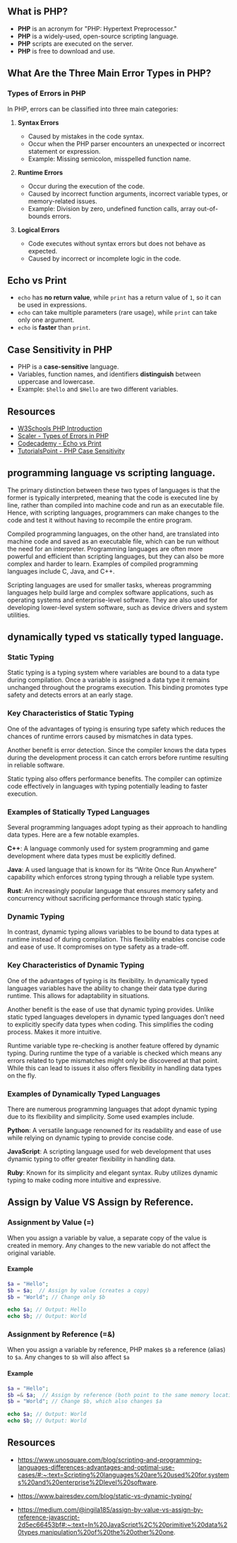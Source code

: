 

## What is PHP?

- **PHP** is an acronym for "PHP: Hypertext Preprocessor."
- **PHP** is a widely-used, open-source scripting language.
- **PHP** scripts are executed on the server.
- **PHP** is free to download and use.

## What Are the Three Main Error Types in PHP?

### Types of Errors in PHP

In PHP, errors can be classified into three main categories:

1. **Syntax Errors**
    - Caused by mistakes in the code syntax.
    - Occur when the PHP parser encounters an unexpected or incorrect statement or expression.
    - Example: Missing semicolon, misspelled function name.

2. **Runtime Errors**
    - Occur during the execution of the code.
    - Caused by incorrect function arguments, incorrect variable types, or memory-related issues.
    - Example: Division by zero, undefined function calls, array out-of-bounds errors.

3. **Logical Errors**
    - Code executes without syntax errors but does not behave as expected.
    - Caused by incorrect or incomplete logic in the code.

## Echo vs Print

- `echo` has **no return value**, while `print` has a return value of `1`, so it can be used in expressions.
- `echo` can take multiple parameters (rare usage), while `print` can take only one argument.
- `echo` is **faster** than `print`.

## Case Sensitivity in PHP

- PHP is a **case-sensitive** language.
- Variables, function names, and identifiers **distinguish** between uppercase and lowercase.
- Example: `$hello` and `$Hello` are two different variables.

## Resources

- [W3Schools PHP Introduction](https://www.w3schools.com/php/php_intro.asp)
- [Scaler - Types of Errors in PHP](https://www.scaler.com/topics/php-tutorial/types-of-errors-in-php/)
- [Codecademy - Echo vs Print](https://www.codecademy.com/forum_questions/55d1e384e39efe0f440003ea)
- [TutorialsPoint - PHP Case Sensitivity](https://tutorialspoint.learnerstv.in/php-case-sensitivity/)


## programming language vs scripting language.
The primary distinction between these two types of languages is that the former is typically interpreted, meaning that the code is executed line by line, rather than compiled into machine code and run as an executable file. Hence, with scripting languages, programmers can make changes to the code and test it without having to recompile the entire program.

Compiled programming languages, on the other hand, are translated into machine code and saved as an executable file, which can be run without the need for an interpreter. Programming languages are often more powerful and efficient than scripting languages, but they can also be more complex and harder to learn. Examples of compiled programming languages include C, Java, and C++.

Scripting languages are used for smaller tasks, whereas programming languages help build large and complex software applications, such as operating systems and enterprise-level software. They are also used for developing lower-level system software, such as device drivers and system utilities.

## dynamically typed vs statically typed language.

### **Static Typing**

Static typing is a typing system where variables are bound to a data type during compilation. Once a variable is assigned a data type it remains unchanged throughout the programs execution. This binding promotes type safety and detects errors at an early stage.

### **Key Characteristics of Static Typing**

One of the advantages of typing is ensuring type safety which reduces the chances of runtime errors caused by mismatches in data types.

Another benefit is error detection. Since the compiler knows the data types during the development process it can catch errors before runtime resulting in reliable software.

Static typing also offers performance benefits. The compiler can optimize code effectively in languages with typing potentially leading to faster execution.

### **Examples of Statically Typed Languages**

Several programming languages adopt typing as their approach to handling data types. Here are a few notable examples.

**C++**: A language commonly used for system programming and game development where data types must be explicitly defined.

**Java**: A used language that is known for its “Write Once Run Anywhere” capability which enforces strong typing through a reliable type system.

**Rust**: An increasingly popular language that ensures memory safety and concurrency without sacrificing performance through static typing.


### Dynamic Typing

In contrast, dynamic typing allows variables to be bound to data types at runtime instead of during compilation. This flexibility enables concise code and ease of use. It compromises on type safety as a trade-off.

### Key Characteristics of Dynamic Typing
One of the advantages of typing is its flexibility. In dynamically typed languages variables have the ability to change their data type during runtime. This allows for adaptability in situations.

Another benefit is the ease of use that dynamic typing provides. Unlike static typed languages developers in dynamic typed languages don’t need to explicitly specify data types when coding. This simplifies the coding process. Makes it more intuitive.

Runtime variable type re-checking is another feature offered by dynamic typing. During runtime the type of a variable is checked which means any errors related to type mismatches might only be discovered at that point. While this can lead to issues it also offers flexibility in handling data types on the fly.

### Examples of Dynamically Typed Languages
There are numerous programming languages that adopt dynamic typing due to its flexibility and simplicity. Some used examples include.

**Python**: A versatile language renowned for its readability and ease of use while relying on dynamic typing to provide concise code.

**JavaScript**: A scripting language used for web development that uses dynamic typing to offer greater flexibility in handling data.

**Ruby**: Known for its simplicity and elegant syntax. Ruby utilizes dynamic typing to make coding more intuitive and expressive.


## Assign by Value VS Assign by Reference.

### Assignment by Value (=)
When you assign a variable by value, a separate copy of the value is created in memory. Any changes to the new variable do not affect the original variable.

#### Example 
```php
$a = "Hello";
$b = $a;  // Assign by value (creates a copy)
$b = "World"; // Change only $b

echo $a; // Output: Hello
echo $b; // Output: World
```

### Assignment by Reference (=&)
When you assign a variable by reference, PHP makes `$b` a reference (alias) to `$a`. Any changes to `$b` will also affect `$a`

#### Example
```php
$a = "Hello";
$b =& $a;  // Assign by reference (both point to the same memory location)
$b = "World"; // Change $b, which also changes $a

echo $a; // Output: World
echo $b; // Output: World
```

## Resources
- https://www.unosquare.com/blog/scripting-and-programming-languages-differences-advantages-and-optimal-use-cases/#:~:text=Scripting%20languages%20are%20used%20for,systems%20and%20enterprise%2Dlevel%20software.

- https://www.bairesdev.com/blog/static-vs-dynamic-typing/

- https://medium.com/@ingila185/assign-by-value-vs-assign-by-reference-javascript-2d5ec66453bf#:~:text=In%20JavaScript%2C%20primitive%20data%20types,manipulation%20of%20the%20other%20one.